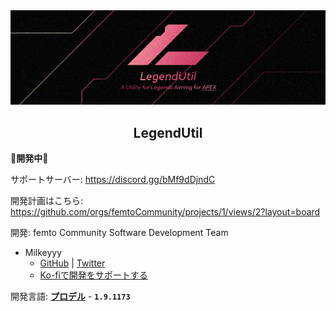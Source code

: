 <div align="center">
<img src="https://github.com/femtoCommunity/LegendUtil/raw/main/Resources/Logo/LegendUtil_Logo_Banner_GitHub_1000x300.png" alt="LegendUtil Banner" title="LegendUtil">
</div>
<h2 align="center">LegendUtil</h2>

**🔧開発中🔧**

サポートサーバー: https://discord.gg/bMf9dDjndC

開発計画はこちら: https://github.com/orgs/femtoCommunity/projects/1/views/2?layout=board

開発: femto Community Software Development Team
- Milkeyyy
  - [GitHub](https://github.com/Milkeyyy) | [Twitter](https://twitter.com/Milkeyyy_53)
  - [Ko-fiで開発をサポートする](https://ko-fi.com/milkeyyy)

開発言語: [**プロデル**](https://produ.irelang.jp/) - **`1.9.1173`**
